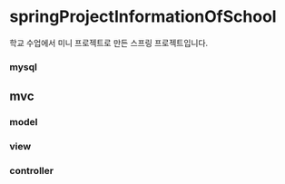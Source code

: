 # springProjectInformationOfSchool

학교 수업에서 미니 프로젝트로 만든 스프링 프로젝트입니다.



### mysql 




## mvc


### model


### view


### controller
